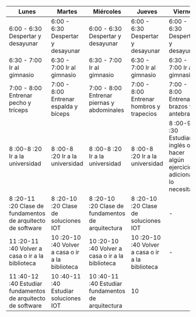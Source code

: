 | Lunes | Martes | Miércoles | Jueves | Viernes | Sábado | Domingo |
| ----- | ------ | --------- | ------ | ------- | ------ | ------- |
| 6:00 - 6:30 Despertar y desayunar | 6:00 - 6:30 Despertar y desayunar | 6:00 - 6:30 Despertar y desayunar | 6:00 - 6:30 Despertar y desayunar | 6:00 - 6:30 Despertar y desayunar | 8:00 - 8:30 Despertar y desayunar | 8:00 - 8:30 Despertar y desayunar |
| 6:30 - 7:00 Ir al gimnasio | 6:30 - 7:00 Ir al gimnasio | 6:30 - 7:00 Ir al gimnasio | 6:30 - 7:00 Ir al gimnasio | 6:30 - 7:00 Ir al gimnasio | 8:30 - 9:00 Ir al gimnasio | 8:30 - 9:00 Ir al gimnasio |
| 7:00 - 8:00 Entrenar pecho y tríceps | 7:00 - 8:00 Entrenar espalda y bíceps | 7:00 - 8:00 Entrenar piernas y abdominales | 7:00 - 8:00 Entrenar hombros y trapecios | 7:00 - 8:00 Entrenar brazos y antebrazos |9 :00-10 :00 Tiempo libre|9 :00-10 :00 Tiempo libre|
|8 :00-8 :20 Ir a la universidad|8 :00-8 :20 Ir a la universidad|8 :00-8 :20 Ir a la universidad|8 :00-8 :20 Ir a la universidad|8 :00-9 :30 Estudiar inglés o hacer algún ejercicio adicional si lo necesitas|10 :00-11 :30 Estudiar inglés o hacer algún ejercicio adicional si lo necesitas|10 :00-11 :30 Tiempo libre|
|8 :20-11 :20 Clase de fundamentos de arquitecto de software|8 :20-10 :20 Clase de soluciones IOT|8 :20-10 :20 Clase de fundamentos de arquitectura|8 :20-10 :20 Clase de soluciones IOT|-|-|-|
|11 :20-11 :40 Volver a casa o ir a la biblioteca|10 :20-10 :40 Volver a casa o ir a la biblioteca|10 :20-10 :40 Volver a casa o ir a la biblioteca|10 :20-10 :40 Volver a casa o ir a la biblioteca|-|-|-|
|11 :40-12 :40 Estudiar fundamentos de arquitecto de software|10 :40-11 :40 Estudiar soluciones IOT|10 :40-11 :40 Estudiar fundamentos de arquitectura|10
